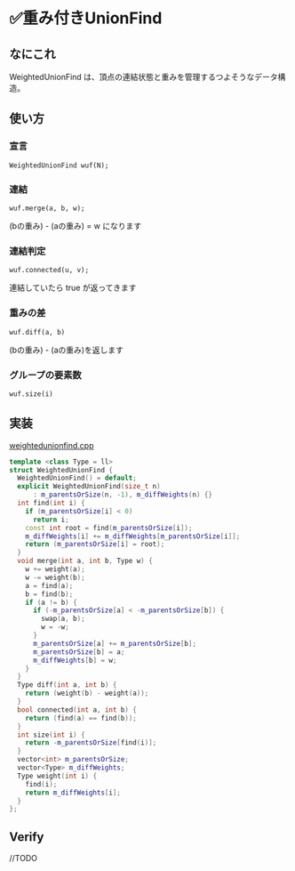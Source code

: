 # ✅重み付きUnionFind

## なにこれ
WeightedUnionFind は、頂点の連結状態と重みを管理するつよそうなデータ構造。

## 使い方
### 宣言
```
WeightedUnionFind wuf(N);
```

### 連結
```
wuf.merge(a, b, w);
```

(bの重み) - (aの重み) = w になります
### 連結判定
```
wuf.connected(u, v);
```
連結していたら true が返ってきます


### 重みの差
```
wuf.diff(a, b)
```

(bの重み) - (aの重み)を返します

### グループの要素数
```
wuf.size(i)
```
## 実装
[weightedunionfind.cpp](https://github.com/Oxojo/Oxojo-Library/blob/main/Structure/weightedunionfind.cpp)
```cpp
template <class Type = ll>
struct WeightedUnionFind {
  WeightedUnionFind() = default;
  explicit WeightedUnionFind(size_t n)
      : m_parentsOrSize(n, -1), m_diffWeights(n) {}
  int find(int i) {
    if (m_parentsOrSize[i] < 0)
      return i;
    const int root = find(m_parentsOrSize[i]);
    m_diffWeights[i] += m_diffWeights[m_parentsOrSize[i]];
    return (m_parentsOrSize[i] = root);
  }
  void merge(int a, int b, Type w) {
    w += weight(a);
    w -= weight(b);
    a = find(a);
    b = find(b);
    if (a != b) {
      if (-m_parentsOrSize[a] < -m_parentsOrSize[b]) {
        swap(a, b);
        w = -w;
      }
      m_parentsOrSize[a] += m_parentsOrSize[b];
      m_parentsOrSize[b] = a;
      m_diffWeights[b] = w;
    }
  }
  Type diff(int a, int b) {
    return (weight(b) - weight(a));
  }
  bool connected(int a, int b) {
    return (find(a) == find(b));
  }
  int size(int i) {
    return -m_parentsOrSize[find(i)];
  }
  vector<int> m_parentsOrSize;
  vector<Type> m_diffWeights;
  Type weight(int i) {
    find(i);
    return m_diffWeights[i];
  }
};
```

## Verify
//TODO
